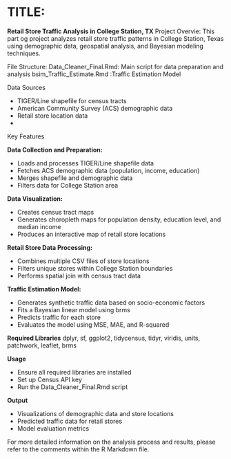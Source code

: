 # TITLE: 

**Retail Store Traffic Analysis in College Station, TX** 
Project Overvie: This part og project analyzes retail store traffic patterns in College Station, Texas using demographic data, geospatial analysis, and Bayesian modeling techniques.

File Structure:
Data_Cleaner_Final.Rmd: Main script for data preparation and analysis
bsim_Traffic_Estimate.Rmd :Traffic Estimation Model

Data Sources
- TIGER/Line shapefile for census tracts
- American Community Survey (ACS) demographic data
- Retail store location data
-
Key Features
 
**Data Collection and Preparation:** 

- Loads and processes TIGER/Line shapefile data
- Fetches ACS demographic data (population, income, education)
- Merges shapefile and demographic data
- Filters data for College Station area

**Data Visualization:**
- Creates census tract maps
- Generates choropleth maps for population density, education level, and median income
- Produces an interactive map of retail store locations

**Retail Store Data Processing:**

- Combines multiple CSV files of store locations
- Filters unique stores within College Station boundaries
- Performs spatial join with census tract data
  
**Traffic Estimation Model:**

- Generates synthetic traffic data based on socio-economic factors
- Fits a Bayesian linear model using brms
- Predicts traffic for each store
- Evaluates the model using MSE, MAE, and R-squared
  
**Required Libraries**
dplyr, sf, ggplot2, tidycensus, tidyr, viridis, units, patchwork, leaflet, brms

**Usage**

- Ensure all required libraries are installed
- Set up Census API key
- Run the Data_Cleaner_Final.Rmd script
  
**Output**
- Visualizations of demographic data and store locations
- Predicted traffic data for retail stores
- Model evaluation metrics
  
For more detailed information on the analysis process and results, please refer to the comments within the R Markdown file.
